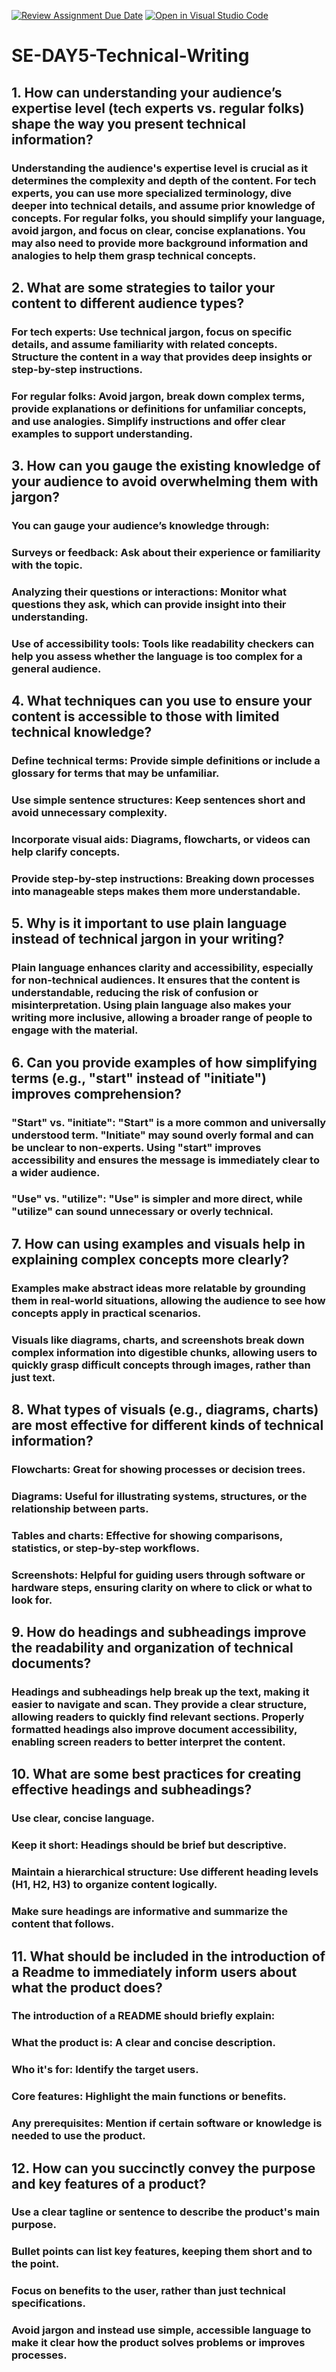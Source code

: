 [![Review Assignment Due Date](https://classroom.github.com/assets/deadline-readme-button-22041afd0340ce965d47ae6ef1cefeee28c7c493a6346c4f15d667ab976d596c.svg)](https://classroom.github.com/a/zsAR-pyY)
[![Open in Visual Studio Code](https://classroom.github.com/assets/open-in-vscode-2e0aaae1b6195c2367325f4f02e2d04e9abb55f0b24a779b69b11b9e10269abc.svg)](https://classroom.github.com/online_ide?assignment_repo_id=18670911&assignment_repo_type=AssignmentRepo)
# SE-DAY5-Technical-Writing
## 1. How can understanding your audience’s expertise level (tech experts vs. regular folks) shape the way you present technical information?
### Understanding the audience's expertise level is crucial as it determines the complexity and depth of the content. For tech experts, you can use more specialized terminology, dive deeper into technical details, and assume prior knowledge of concepts. For regular folks, you should simplify your language, avoid jargon, and focus on clear, concise explanations. You may also need to provide more background information and analogies to help them grasp technical concepts.

## 2. What are some strategies to tailor your content to different audience types?
### For tech experts: Use technical jargon, focus on specific details, and assume familiarity with related concepts. Structure the content in a way that provides deep insights or step-by-step instructions.
### For regular folks: Avoid jargon, break down complex terms, provide explanations or definitions for unfamiliar concepts, and use analogies. Simplify instructions and offer clear examples to support understanding.

## 3. How can you gauge the existing knowledge of your audience to avoid overwhelming them with jargon?
### You can gauge your audience’s knowledge through:
### Surveys or feedback: Ask about their experience or familiarity with the topic.
### Analyzing their questions or interactions: Monitor what questions they ask, which can provide insight into their understanding.
### Use of accessibility tools: Tools like readability checkers can help you assess whether the language is too complex for a general audience.

## 4. What techniques can you use to ensure your content is accessible to those with limited technical knowledge?
### Define technical terms: Provide simple definitions or include a glossary for terms that may be unfamiliar.
### Use simple sentence structures: Keep sentences short and avoid unnecessary complexity.
### Incorporate visual aids: Diagrams, flowcharts, or videos can help clarify concepts.
### Provide step-by-step instructions: Breaking down processes into manageable steps makes them more understandable.

## 5. Why is it important to use plain language instead of technical jargon in your writing?
### Plain language enhances clarity and accessibility, especially for non-technical audiences. It ensures that the content is understandable, reducing the risk of confusion or misinterpretation. Using plain language also makes your writing more inclusive, allowing a broader range of people to engage with the material.

## 6. Can you provide examples of how simplifying terms (e.g., "start" instead of "initiate") improves comprehension?
### "Start" vs. "initiate": "Start" is a more common and universally understood term. "Initiate" may sound overly formal and can be unclear to non-experts. Using "start" improves accessibility and ensures the message is immediately clear to a wider audience.
### "Use" vs. "utilize": "Use" is simpler and more direct, while "utilize" can sound unnecessary or overly technical.

## 7. How can using examples and visuals help in explaining complex concepts more clearly?
### Examples make abstract ideas more relatable by grounding them in real-world situations, allowing the audience to see how concepts apply in practical scenarios.
### Visuals like diagrams, charts, and screenshots break down complex information into digestible chunks, allowing users to quickly grasp difficult concepts through images, rather than just text.

## 8. What types of visuals (e.g., diagrams, charts) are most effective for different kinds of technical information?
### Flowcharts: Great for showing processes or decision trees.
### Diagrams: Useful for illustrating systems, structures, or the relationship between parts.
### Tables and charts: Effective for showing comparisons, statistics, or step-by-step workflows.
### Screenshots: Helpful for guiding users through software or hardware steps, ensuring clarity on where to click or what to look for.

## 9. How do headings and subheadings improve the readability and organization of technical documents?
### Headings and subheadings help break up the text, making it easier to navigate and scan. They provide a clear structure, allowing readers to quickly find relevant sections. Properly formatted headings also improve document accessibility, enabling screen readers to better interpret the content.

## 10. What are some best practices for creating effective headings and subheadings?
### Use clear, concise language.
### Keep it short: Headings should be brief but descriptive.
### Maintain a hierarchical structure: Use different heading levels (H1, H2, H3) to organize content logically.
### Make sure headings are informative and summarize the content that follows.

## 11. What should be included in the introduction of a Readme to immediately inform users about what the product does?
### The introduction of a README should briefly explain:
### What the product is: A clear and concise description.
### Who it's for: Identify the target users.
### Core features: Highlight the main functions or benefits.
### Any prerequisites: Mention if certain software or knowledge is needed to use the product.

## 12. How can you succinctly convey the purpose and key features of a product?
### Use a clear tagline or sentence to describe the product's main purpose.
### Bullet points can list key features, keeping them short and to the point.
### Focus on benefits to the user, rather than just technical specifications.
### Avoid jargon and instead use simple, accessible language to make it clear how the product solves problems or improves processes.
